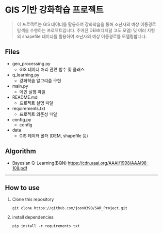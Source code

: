 # GIS 기반 강화학습 프로젝트

> 이 프로젝트는 GIS 데이터를 활용하여 강화학습을 통해 조난자의 예상 이동경로 탐색을 수행하는 프로젝트입니다. 주어진 DEM(디지털 고도 모델) 및 여러 지형의 shapefile 데이터를 활용하여 조난자의 예상 이동경로를 모델링합니다.

## Files

- geo_processing.py 
    - GIS 데이터 처리 관련 함수 및 클래스
- q_learning.py 
    - 강화학습 알고리즘 구현
- main.py 
    - 메인 실행 파일
- README.md
    - 프로젝트 설명 파일
- requirements.txt 
    - 프로젝트 의존성 파일
- config.py
    - config
- data 
    - GIS 데이터 폴더 (DEM, shapefile 등)

## Algorithm

- Bayesian Q-Learning(BQN)
    https://cdn.aaai.org/AAAI/1998/AAAI98-108.pdf

---
## How to use
1. Clone this repository
   ``` 
   git clone https://github.com/joon0390/SAR_Project.git
   ``` 

2. install dependencies
   ```
   pip install -r requirements.txt
   ``` 
